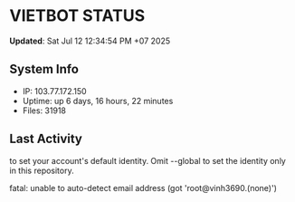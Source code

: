 # VIETBOT STATUS
**Updated**: Sat Jul 12 12:34:54 PM +07 2025

## System Info
- IP: 103.77.172.150
- Uptime: up 6 days, 16 hours, 22 minutes
- Files: 31918

## Last Activity

to set your account's default identity.
Omit --global to set the identity only in this repository.

fatal: unable to auto-detect email address (got 'root@vinh3690.(none)')
